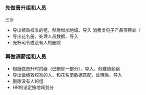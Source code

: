 ### 先做晋升组和人员
三步
- 导出绩效校准的组，然后增加地域、导入  消费类电子产品项目处（
- 导出花名册，处理人员数据、导入
- 光杆司令或没有人的删除

### 再做调薪组和人员
- 根据做晋升时的组（已删除一部分），导入，创建调薪组
- 导出做绩效校准的人，和花名册数据匹配，处理后，导入
- 删除没有人的组
- HR的设定按地域划分